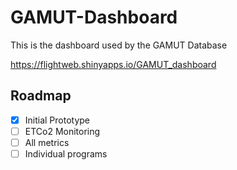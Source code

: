 # GAMUT-Dashboard

This is the dashboard used by the GAMUT Database

https://flightweb.shinyapps.io/GAMUT_dashboard


## Roadmap

 - [x] Initial Prototype
 - [ ] ETCo2 Monitoring 
 - [ ] All metrics
 - [ ] Individual programs
